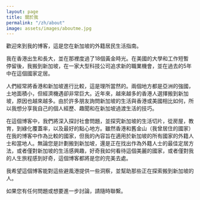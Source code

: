 ```yaml
---
layout: page
title: 關於我
permalink: "/zh/about"
image: assets/images/aboutme.jpg
---
```


歡迎來到我的博客，這是您在新加坡的外籍居民生活指南。

我在香港出生和長大，並在那裡度過了18個黃金時光。在美國的大學和工作短暫停留後，我搬到新加坡，在一家大型科技公司追求新的職業機會，並在過去的5年中在這個國家定居。

人們經常將香港和新加坡進行比較，這是理所當然的。兩個地方都是亞洲的強國，土地面積小，但經濟機遇卻非常巨大。近年來，越來越多的香港人選擇搬到新加坡，原因也越來越多。由於許多朋友詢問新加坡的生活與香港或美國相比如何，所以我想分享我自己的個人經歷、趣聞和在新加坡過渡生活的技巧。

在這個博客中，我們將深入探討社會問題，並探究新加坡的生活切片，從房屋，教育，到綠化覆蓋率，以及最好的點心地方。雖然香港和舊金山（我曾居住的國家）在我的博客中作為比較的國家，但我的內容旨在適用於新加坡的所有國家的外籍人士和當地人。無論您是計劃搬到新加坡，還是正在找出作為外籍人士的最佳定居方法，或者僅對新加坡的生活感興趣，好奇我如何看待這個美麗的國家，或者僅對我的人生旅程感到好奇，這個博客都將是您的完美去處。

我希望這個博客能對這些避風港提供一些洞察，並幫助那些正在探索搬到新加坡的人。

如果您有任何問題或想要進一步討論，請隨時聯繫。
